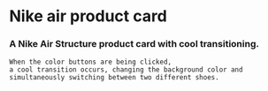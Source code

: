# Nike air product card

### A Nike Air Structure product card with cool transitioning.
    When the color buttons are being clicked,
    a cool transition occurs, changing the background color and 
    simultaneously switching between two different shoes.
